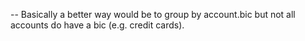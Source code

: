 -- Basically a better way would be to group by account.bic but not all accounts do have a bic (e.g. credit cards).